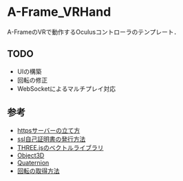 # A-Frame_VRHand
A-FrameのVRで動作するOculusコントローラのテンプレート．

## TODO
- UIの構築
- 回転の修正
- WebSocketによるマルチプレイ対応

## 参考
- [httpsサーバーの立て方](https://kaworu.jpn.org/javascript/node.js%E3%81%AB%E3%82%88%E3%82%8BHTTPS%E3%82%B5%E3%83%BC%E3%83%90%E3%81%AE%E4%BD%9C%E3%82%8A%E6%96%B9)
- [ssl自己証明書の発行方法](https://weblabo.oscasierra.net/openssl-gencert-1/)
- [THREE.jsのベクトルライブラリ](https://qiita.com/aa_debdeb/items/c58d5eda9a4052b5dd2f)
- [Object3D](https://threejs.org/docs/#api/en/core/Object3D.getWorldQuaternion)
- [Quaternion](https://threejs.org/docs/#api/en/math/Quaternion)
- [回転の取得方法](https://aframe.io/docs/1.4.0/introduction/developing-with-threejs.html)
